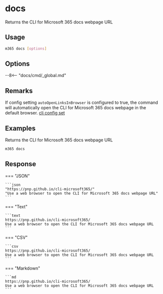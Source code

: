 # docs

Returns the CLI for Microsoft 365 docs webpage URL

## Usage

```sh
m365 docs [options]
```

## Options

--8<-- "docs/cmd/_global.md"

## Remarks

If config setting `autoOpenLinksInBrowser` is configured to true, the command will automatically open the CLI for Microsoft 365 docs webpage in the default browser. [cli config set](../cmd/cli/config/config-set.md)

## Examples

Returns the CLI for Microsoft 365 docs webpage URL

```sh
m365 docs
```

## Response

=== "JSON"

    ```json
    "https://pnp.github.io/cli-microsoft365/"
    "Use a web browser to open the CLI for Microsoft 365 docs webpage URL"
    ```

=== "Text"

    ```text
    https://pnp.github.io/cli-microsoft365/
    Use a web browser to open the CLI for Microsoft 365 docs webpage URL
    ```

=== "CSV"

    ```csv
    https://pnp.github.io/cli-microsoft365/
    Use a web browser to open the CLI for Microsoft 365 docs webpage URL
    ```

=== "Markdown"

    ```md
    https://pnp.github.io/cli-microsoft365/
    Use a web browser to open the CLI for Microsoft 365 docs webpage URL
    ```
